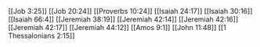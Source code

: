 [[Job 3:25]]
[[Job 20:24]]
[[Proverbs 10:24]]
[[Isaiah 24:17]]
[[Isaiah 30:16]]
[[Isaiah 66:4]]
[[Jeremiah 38:19]]
[[Jeremiah 42:14]]
[[Jeremiah 42:16]]
[[Jeremiah 42:17]]
[[Jeremiah 44:12]]
[[Amos 9:1]]
[[John 11:48]]
[[1 Thessalonians 2:15]]
